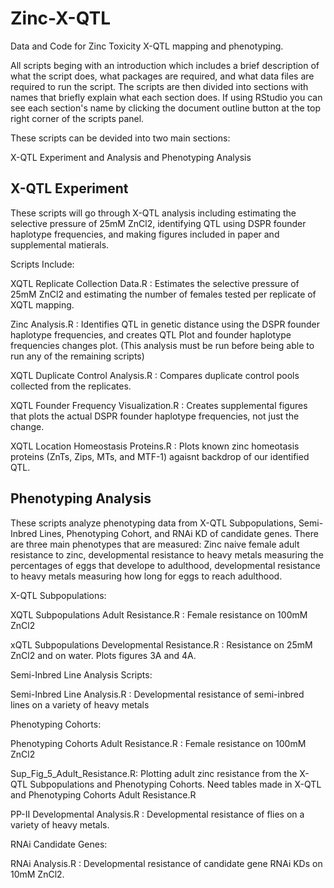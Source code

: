 # Zinc-X-QTL
Data and Code for Zinc Toxicity X-QTL mapping and phenotyping.

All scripts beging with an introduction which includes a brief description of what the script does, what packages are required, and what data files are required to run the script. The scripts are then divided into sections with names that briefly explain what each section does. If using RStudio you can see each section's name by clicking the document outline button at the top right corner of the scripts panel. 

These scripts can be devided into two main sections:

X-QTL Experiment and Analysis and Phenotyping Analysis
## X-QTL Experiment
These scripts will go through X-QTL analysis including estimating the selective pressure of 25mM ZnCl2, identifying QTL using DSPR founder haplotype frequencies, and making figures included in paper and supplemental matierals.

Scripts Include:

XQTL Replicate Collection Data.R : Estimates the selective pressure of 25mM ZnCl2 and estimating the number of females tested per replicate of XQTL mapping.

Zinc Analysis.R : Identifies QTL in genetic distance using the DSPR founder haplotype frequencies, and creates QTL Plot and founder haplotype frequencies changes plot. (This analysis must be run before being able to run any of the remaining scripts)

XQTL Duplicate Control Analysis.R : Compares duplicate control pools collected from the replicates. 

XQTL Founder Frequency Visualization.R : Creates supplemental figures that plots the actual DSPR founder haplotype frequencies, not just the change.

XQTL Location Homeostasis Proteins.R : Plots known zinc homeotasis proteins (ZnTs, Zips, MTs, and MTF-1) agaisnt backdrop of our identified QTL. 

## Phenotyping Analysis
These scripts analyze phenotyping data from X-QTL Subpopulations, Semi-Inbred Lines, Phenotyping Cohort, and RNAi KD of candidate genes. There are three main phenotypes that are measured: Zinc naive female adult resistance to zinc, developmental resistance to heavy metals measuring the percentages of eggs that develope to adulthood, developmental resistance to heavy metals measuring how long for eggs to reach adulthood. 

X-QTL Subpopulations:

XQTL Subpopulations Adult Resistance.R : Female resistance on 100mM ZnCl2

xQTL Subpopulations Developmental Resistance.R : Resistance on 25mM ZnCl2 and on water. Plots figures 3A and 4A.

Semi-Inbred Line Analysis Scripts:

Semi-Inbred Line Analysis.R : Developmental resistance of semi-inbred lines on a variety of heavy metals

Phenotyping Cohorts:

Phenotyping Cohorts Adult Resistance.R : Female resistance on 100mM ZnCl2

Sup_Fig_5_Adult_Resistance.R: Plotting adult zinc resistance from the X-QTL Subpopulations and Phenotyping Cohorts. Need tables made in X-QTL and Phenotyping Cohorts Adult Resistance.R

PP-II Developmental Analysis.R : Developmental resistance of flies on a variety of heavy metals.

RNAi Candidate Genes:

RNAi Analysis.R : Developmental resistance of candidate gene RNAi KDs on 10mM ZnCl2. 

